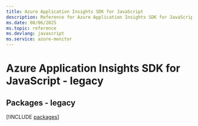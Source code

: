 ```yaml
---
title: Azure Application Insights SDK for JavaScript
description: Reference for Azure Application Insights SDK for JavaScript
ms.date: 08/06/2025
ms.topic: reference
ms.devlang: javascript
ms.service: azure-monitor
---
```

# Azure Application Insights SDK for JavaScript - legacy
## Packages - legacy
[!INCLUDE [packages](application-insights-index.md)]